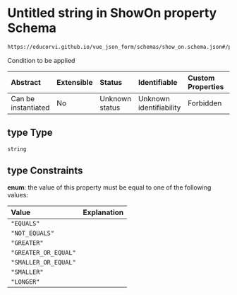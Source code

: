 # Untitled string in ShowOn property Schema

```txt
https://educorvi.github.io/vue_json_form/schemas/show_on.schema.json#/properties/type
```

Condition to be applied

| Abstract            | Extensible | Status         | Identifiable            | Custom Properties | Additional Properties | Access Restrictions | Defined In                                                                    |
| :------------------ | :--------- | :------------- | :---------------------- | :---------------- | :-------------------- | :------------------ | :---------------------------------------------------------------------------- |
| Can be instantiated | No         | Unknown status | Unknown identifiability | Forbidden         | Allowed               | none                | [show_on.schema.json*](../schemas/show_on.schema.json "open original schema") |

## type Type

`string`

## type Constraints

**enum**: the value of this property must be equal to one of the following values:

| Value                | Explanation |
| :------------------- | :---------- |
| `"EQUALS"`           |             |
| `"NOT_EQUALS"`       |             |
| `"GREATER"`          |             |
| `"GREATER_OR_EQUAL"` |             |
| `"SMALLER_OR_EQUAL"` |             |
| `"SMALLER"`          |             |
| `"LONGER"`           |             |

